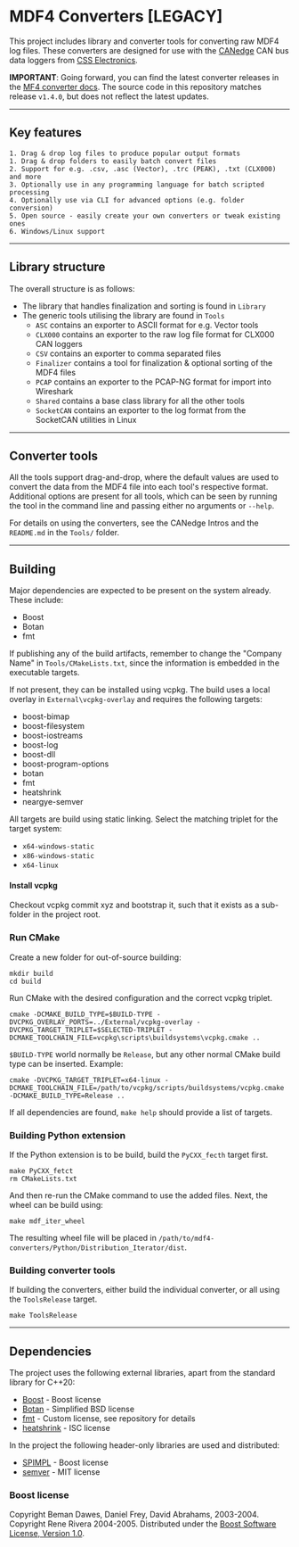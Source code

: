 # MDF4 Converters [LEGACY]
This project includes library and converter tools for converting raw MDF4 log files.
These converters are designed for use with the [CANedge](https://www.csselectronics.com/screen/page/can-logger-products) CAN bus data loggers from [CSS Electronics](https://www.csselectronics.com/).

**IMPORTANT**: Going forward, you can find the latest converter releases in the [MF4 converter docs](https://canlogger.csselectronics.com/tools-docs/converters_mf4/converters/). The source code in this repository matches release `v1.4.0`, but does not reflect the latest updates.

---

## Key features
```
1. Drag & drop log files to produce popular output formats
1. Drag & drop folders to easily batch convert files
2. Support for e.g. .csv, .asc (Vector), .trc (PEAK), .txt (CLX000) and more
3. Optionally use in any programming language for batch scripted processing
4. Optionally use via CLI for advanced options (e.g. folder conversion)
5. Open source - easily create your own converters or tweak existing ones
6. Windows/Linux support
```

---

## Library structure
The overall structure is as follows:

- The library that handles finalization and sorting is found in `Library`
- The generic tools utilising the library are found in `Tools`
  - `ASC` contains an exporter to ASCII format for e.g. Vector tools
  - `CLX000` contains an exporter to the raw log file format for CLX000 CAN loggers
  - `CSV` contains an exporter to comma separated files
  - `Finalizer` contains a tool for finalization & optional sorting of the MDF4 files
  - `PCAP` contains an exporter to the PCAP-NG format for import into Wireshark
  - `Shared` contains a base class library for all the other tools
  - `SocketCAN` contains an exporter to the log format from the SocketCAN utilities in Linux

---
## Converter tools
All the tools support drag-and-drop, where the default values are used to convert the data from the MDF4 file into
each tool's respective format. Additional options are present for all tools, which can be seen by running the tool in the
command line and passing either no arguments or `--help`.

For details on using the converters, see the CANedge Intros and the `README.md` in the `Tools/` folder.

---

## Building
Major dependencies are expected to be present on the system already. These include:

* Boost
* Botan
* fmt

If publishing any of the build artifacts, remember to change the "Company Name" in `Tools/CMakeLists.txt`, since the
information is embedded in the executable targets.

If not present, they can be installed using vcpkg. The build uses a local overlay in `External\vcpkg-overlay` and requires the following targets:

* boost-bimap
* boost-filesystem
* boost-iostreams
* boost-log
* boost-dll
* boost-program-options
* botan
* fmt
* heatshrink
* neargye-semver

All targets are build using static linking. Select the matching triplet for the target system:

* `x64-windows-static`
* `x86-windows-static`
* `x64-linux`

#### Install vcpkg

Checkout vcpkg commit xyz and bootstrap it, such that it exists as a sub-folder in the project root. 

### Run CMake

Create a new folder for out-of-source building:

```
mkdir build
cd build
```

Run CMake with the desired configuration and the correct vcpkg triplet.

```
cmake -DCMAKE_BUILD_TYPE=$BUILD-TYPE -DVCPKG_OVERLAY_PORTS=../External/vcpkg-overlay -DVCPKG_TARGET_TRIPLET=$SELECTED-TRIPLET -DCMAKE_TOOLCHAIN_FILE=vcpkg\scripts\buildsystems\vcpkg.cmake ..
```

`$BUILD-TYPE` world normally be `Release`, but any other normal CMake build type can be inserted. Example:

```
cmake -DVCPKG_TARGET_TRIPLET=x64-linux -DCMAKE_TOOLCHAIN_FILE=/path/to/vcpkg/scripts/buildsystems/vcpkg.cmake -DCMAKE_BUILD_TYPE=Release ..
```

If all dependencies are found, `make help` should provide a list of targets.

### Building Python extension
If the Python extension is to be build, build the `PyCXX_fecth` target first.

```
make PyCXX_fetct
rm CMakeLists.txt
```

And then re-run the CMake command to use the added files. Next, the wheel can be build using:

```
make mdf_iter_wheel
```

The resulting wheel file will be placed in `/path/to/mdf4-converters/Python/Distribution_Iterator/dist`.

### Building converter tools
If building the converters, either build the individual converter, or all using the `ToolsRelease` target.

```
make ToolsRelease
```

---

## Dependencies
The project uses the following external libraries, apart from the standard library for C++20:
- [Boost](https://www.boost.org/) - Boost license
- [Botan](https://botan.randombit.net/) - Simplified BSD license
- [fmt](https://github.com/fmtlib/fmt) - Custom license, see repository for details
- [heatshrink](https://github.com/atomicobject/heatshrink) - ISC license

In the project the following header-only libraries are used and distributed:
- [SPIMPL](https://github.com/oliora/samples/blob/master/spimpl.h) - Boost license
- [semver](https://github.com/Neargye/semver) - MIT license

### Boost license
Copyright Beman Dawes, Daniel Frey, David Abrahams, 2003-2004.
Copyright Rene Rivera 2004-2005.
Distributed under the [Boost Software License, Version 1.0](https://www.boost.org/LICENSE_1_0.txt).

